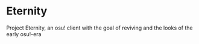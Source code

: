 # Eternity
Project Eternity, an osu! client with the goal of reviving and the looks of the early osu!-era
